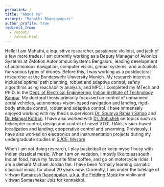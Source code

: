 ```yaml
---
permalink: /
title: "About me"
excerpt: "Mahathi Bhargavapuri"
author_profile: true
redirect_from: 
  - /about/
  - /about.html
---
```

Hello! I am Mahathi, a inquisitive researcher, passionate violinist, and jack of a few more trades. I am currently working as a Deputy Manager of Avionics Systems at ZMotion Autonomous Systems Bengaluru, leading development of autonomous navigation, computer vision, gimbal systems, and autopilots for various types of drones. Before this, I was working as a postdoctoral researcher at the Bundeswehr University Munich. My research interests included optimal path planning, robust and adaptive control, safety algorithms using reachability analysis, and MPC. I completed my MTech and Ph.D. in the [Dept. of Electrical Engineering](https://www.iitk.ac.in/ee/), [Indian Institute of Technology Kanpur](https://www.iitk.ac.in/). My doctoral thesis primarily focussed on control of unmanned aerial vehicles, autonomous vision-based navigation and landing, rigid-body attitude control, robust and adaptive control. I have immensely enjoyed working with my thesis supervisors [Dr. Soumya Ranjan Sahoo](http://home.iitk.ac.in/~srsahoo/) and [Dr. Mangal Kothari](https://www.iitk.ac.in/aero/mangal/). I have also worked with [Dr. Abhishek](http://www.iitk.ac.in/aero/abhishek/) on topics such as helicopter control, design and control of novel VTOL UAVs, vision-based localization and landing, cooperative control and swarming. Previously, I have also worked on electronics and instrumentation projects during my undergraduate studies in [SJCE, Mysore](https://sjce.ac.in/).

When I am not doing research, I play basketball or keep myself busy with Indian classical music. When I am on vacation, I mostly like to eat south Indian food, have my favourite filter coffee, and go on motorcycle rides. I am a diehard Michael Jordan fan. I have been formally learning carnatic classical music for about 20 years now. Currently, I am under the tutelage of vidwan [Kumaresh Rajagopalan, a.k.a. the Fiddling Monk](http://www.kumaresh.in/) for violin and vidwan Somashekar Jois for konnakkol.
